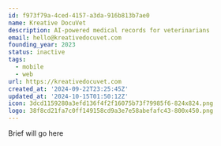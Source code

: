 ```yaml
---
id: f973f79a-4ced-4157-a3da-916b813b7ae0
name: Kreative DocuVet
description: AI-powered medical records for veterinarians
email: hello@kreativedocuvet.com
founding_year: 2023
status: inactive
tags:
  - mobile
  - web
url: https://kreativedocuvet.com
created_at: '2024-09-22T23:25:45Z'
updated_at: '2024-10-15T01:50:12Z'
icon: 3dcd1159280a3efd136f4f2f16075b73f79985f6-824x824.png
logo: 38f8cd21fa7c0ff149158cd9a3e7e58abefafc43-800x450.png
---
```


Brief will go here